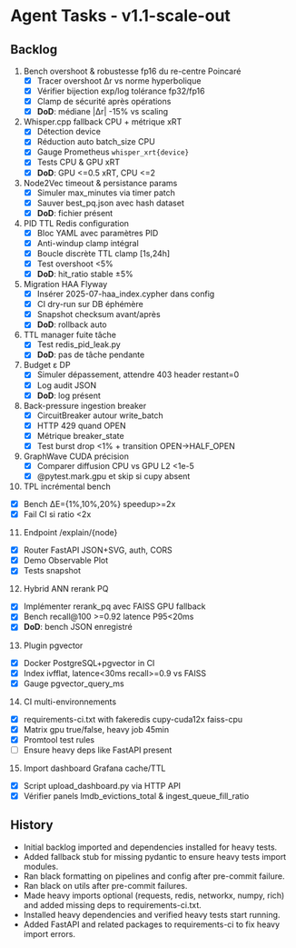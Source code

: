 # Agent Tasks - v1.1-scale-out

## Backlog

1. Bench overshoot & robustesse fp16 du re-centre Poincaré
   - [x] Tracer overshoot Δr vs norme hyperbolique
   - [x] Vérifier bijection exp/log tolérance fp32/fp16
   - [x] Clamp de sécurité après opérations
   - [x] **DoD**: médiane |Δr| -15% vs scaling

2. Whisper.cpp fallback CPU + métrique xRT
   - [x] Détection device
   - [x] Réduction auto batch_size CPU
   - [x] Gauge Prometheus `whisper_xrt{device}`
   - [x] Tests CPU & GPU xRT
   - [x] **DoD**: GPU <=0.5 xRT, CPU <=2

3. Node2Vec timeout & persistance params
   - [x] Simuler max_minutes via timer patch
   - [x] Sauver best_pq.json avec hash dataset
   - [x] **DoD**: fichier présent

4. PID TTL Redis configuration
   - [x] Bloc YAML avec paramètres PID
   - [x] Anti-windup clamp intégral
   - [x] Boucle discrète TTL clamp [1s,24h]
   - [x] Test overshoot <5%
   - [x] **DoD**: hit_ratio stable ±5%

5. Migration HAA Flyway
   - [x] Insérer 2025-07-haa_index.cypher dans config
   - [x] CI dry-run sur DB éphémère
   - [x] Snapshot checksum avant/après
   - [x] **DoD**: rollback auto

6. TTL manager fuite tâche
   - [x] Test redis_pid_leak.py
   - [x] **DoD**: pas de tâche pendante

7. Budget ε DP
   - [x] Simuler dépassement, attendre 403 header restant=0
   - [x] Log audit JSON
   - [x] **DoD**: log présent

8. Back-pressure ingestion breaker
   - [x] CircuitBreaker autour write_batch
   - [x] HTTP 429 quand OPEN
   - [x] Métrique breaker_state
   - [x] Test burst drop <1% + transition OPEN->HALF_OPEN

9. GraphWave CUDA précision
   - [x] Comparer diffusion CPU vs GPU L2 <1e-5
   - [x] @pytest.mark.gpu et skip si cupy absent

10. TPL incrémental bench
   - [x] Bench ΔE={1%,10%,20%} speedup>=2x
   - [x] Fail CI si ratio <2x

11. Endpoint /explain/{node}
   - [x] Router FastAPI JSON+SVG, auth, CORS
   - [x] Demo Observable Plot
   - [x] Tests snapshot

12. Hybrid ANN rerank PQ
   - [x] Implémenter rerank_pq avec FAISS GPU fallback
   - [x] Bench recall@100 >=0.92 latence P95<20ms
   - [x] **DoD**: bench JSON enregistré

13. Plugin pgvector
   - [x] Docker PostgreSQL+pgvector in CI
   - [x] Index ivfflat, latence<30ms recall>=0.9 vs FAISS
   - [x] Gauge pgvector_query_ms

14. CI multi-environnements
   - [x] requirements-ci.txt with fakeredis cupy-cuda12x faiss-cpu
   - [x] Matrix gpu true/false, heavy job 45min
   - [x] Promtool test rules
   - [ ] Ensure heavy deps like FastAPI present

15. Import dashboard Grafana cache/TTL
   - [x] Script upload_dashboard.py via HTTP API
   - [x] Vérifier panels lmdb_evictions_total & ingest_queue_fill_ratio

## History
- Initial backlog imported and dependencies installed for heavy tests.
- Added fallback stub for missing pydantic to ensure heavy tests import modules.
- Ran black formatting on pipelines and config after pre-commit failure.
- Ran black on utils after pre-commit failures.
- Made heavy imports optional (requests, redis, networkx, numpy, rich) and added
  missing deps to requirements-ci.txt.
- Installed heavy dependencies and verified heavy tests start running.
- Added FastAPI and related packages to requirements-ci to fix heavy import errors.
